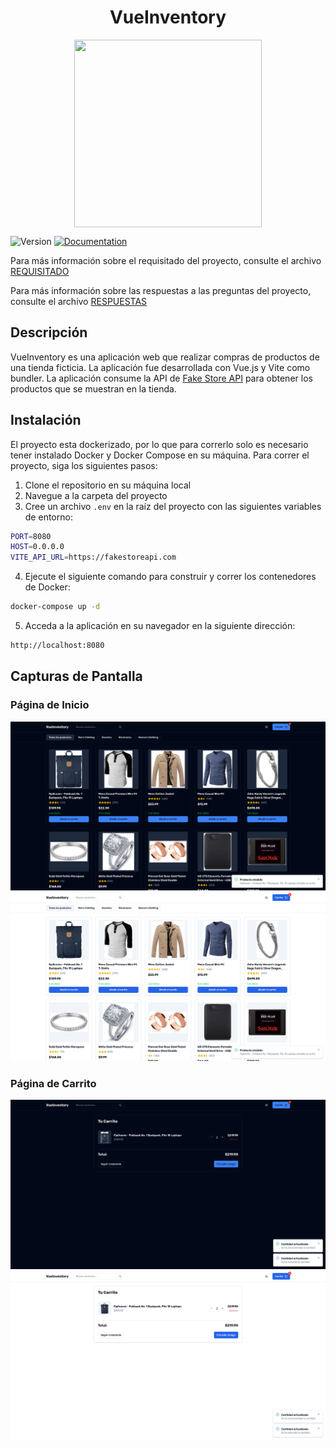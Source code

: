 <h1 align="center"> VueInventory </h1>
<div align="center">
  <image src="./resources/Logo.png" align="center" width="300" height="300" />
</div>
<p>
  <img alt="Version" src="https://img.shields.io/badge/version-1.0-blue.svg?cacheSeconds=2592000" />
  <a href="empty" target="_blank">
    <img alt="Documentation" src="https://img.shields.io/badge/documentation-yes-brightgreen.svg" />
  </a>
</p>

Para más información sobre el requisitado del proyecto, consulte el archivo [REQUISITADO](docs/requirements/README.md)

Para más información sobre las respuestas a las preguntas del proyecto, consulte el archivo [RESPUESTAS](docs/answers/README.md)

## Descripción

VueInventory es una aplicación web que realizar compras de productos de una tienda ficticia. La aplicación fue desarrollada con Vue.js y Vite como bundler. La aplicación consume la API de [Fake Store API](https://fakestoreapi.com) para obtener los productos que se muestran en la tienda.

## Instalación

El proyecto esta dockerizado, por lo que para correrlo solo es necesario tener instalado Docker y Docker Compose en su máquina. Para correr el proyecto, siga los siguientes pasos:

1. Clone el repositorio en su máquina local
2. Navegue a la carpeta del proyecto
3. Cree un archivo `.env` en la raíz del proyecto con las siguientes variables de entorno:

```sh
PORT=8080
HOST=0.0.0.0
VITE_API_URL=https://fakestoreapi.com
```

4. Ejecute el siguiente comando para construir y correr los contenedores de Docker:

```sh
docker-compose up -d
```

5. Acceda a la aplicación en su navegador en la siguiente dirección:

```sh
http://localhost:8080
```

## Capturas de Pantalla

### Página de Inicio
![Home](./resources/screenshots/MainPage.png)
![Home](./resources/screenshots/MainPageWhite.png)

### Página de Carrito
![Cart](./resources/screenshots/CartPage.png)
![Cart](./resources/screenshots/CartPageWhite.png)
